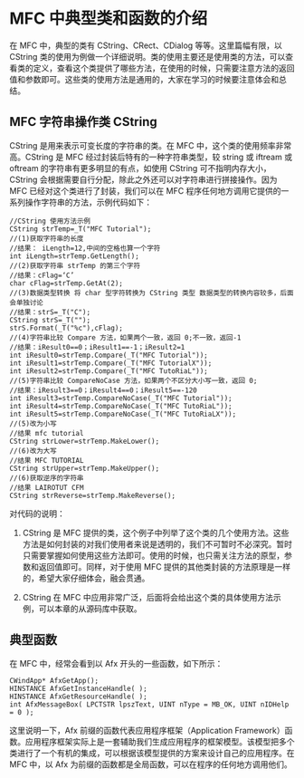 # MFC 中典型类和函数的介绍

在 MFC 中，典型的类有 CString、CRect、CDialog 等等。这里篇幅有限，以 CString 类的使用为例做一个详细说明。类的使用主要还是使用类的方法，可以查看类的定义，查看这个类提供了哪些方法，在使用的时候，只需要注意方法的返回值和参数即可。这些类的使用方法是通用的，大家在学习的时候要注意体会和总结。

## MFC 字符串操作类 CString

CString 是用来表示可变长度的字符串的类。在 MFC 中，这个类的使用频率非常高。CString 是 MFC 经过封装后特有的一种字符串类型，较 string 或 iftream 或 oftream 的字符串有更多明显的有点，如使用 CString 可不指明内存大小，CString 会根据需要自行分配，除此之外还可以对字符串进行拼接操作。因为 MFC 已经对这个类进行了封装，我们可以在 MFC 程序任何地方调用它提供的一系列操作字符串的方法，示例代码如下：

```
//CString 使用方法示例
CString strTemp=_T("MFC Tutorial");
//(1)获取字符串的长度
//结果： iLength=12,中间的空格也算一个字符
int iLength=strTemp.GetLength();
//(2)获取字符串 strTemp 的第三个字符
//结果：cFlag=‘C’
char cFlag=strTemp.GetAt(2);
//(3)数据类型转换 将 char 型字符转换为 CString 类型 数据类型的转换内容较多，后面会单独讨论
//结果：strS=_T("C");
CString strS=_T("");
strS.Format(_T("%c"),cFlag);
//(4)字符串比较 Compare 方法，如果两个一致，返回 0;不一致，返回-1
//结果：iResult0==0；iResult1==-1；iResult2=1
int iResult0=strTemp.Compare(_T("MFC Tutorial"));
int iResult1=strTemp.Compare(_T("MFC TutorialX"));
int iResult2=strTemp.Compare(_T("MFC TutoRiaL"));
//(5)字符串比较 CompareNoCase 方法，如果两个不区分大小写一致，返回 0;
//结果：iResult3==0；iResult4==0；iResult5==-120
int iResult3=strTemp.CompareNoCase(_T("MFC Tutorial"));
int iResult4=strTemp.CompareNoCase(_T("MFC TutoRiaL"));
int iResult5=strTemp.CompareNoCase(_T("MFC TutoRiaLX"));
//(5)改为小写
//结果 mfc tutorial
CString strLower=strTemp.MakeLower();
//(6)改为大写
//结果 MFC TUTORIAL
CString strUpper=strTemp.MakeUpper();
//(6)获取逆序的字符串
//结果 LAIROTUT CFM
CString strReverse=strTemp.MakeReverse();
```

对代码的说明：
1) CString 是 MFC 提供的类，这个例子中列举了这个类的几个使用方法。这些方法是如何封装的对我们使用者来说是透明的，我们不可暂时不必深究。暂时只需要掌握如何使用这些方法即可。使用的时候，也只需关注方法的原型，参数和返回值即可。同样，对于使用 MFC 提供的其他类封装的方法原理是一样的，希望大家仔细体会，融会贯通。

2) CString 在 MFC 中应用非常广泛，后面将会给出这个类的具体使用方法示例，可以本章的从源码库中获取。

## 典型函数

在 MFC 中，经常会看到以 Afx 开头的一些函数，如下所示：

```
CWindApp* AfxGetApp();
HINSTANCE AfxGetInstanceHandle( );
HINSTANCE AfxGetResourceHandle( );
int AfxMessageBox( LPCTSTR lpszText, UINT nType = MB_OK, UINT nIDHelp = 0 );
```

这里说明一下，Afx 前缀的函数代表应用程序框架（Application Framework）函数。应用程序框架实际上是一套辅助我们生成应用程序的框架模型。该模型把多个类进行了一个有机的集成，可以根据该模型提供的方案来设计自己的应用程序。在 MFC 中，以 Afx 为前缀的函数都是全局函数，可以在程序的任何地方调用他们。